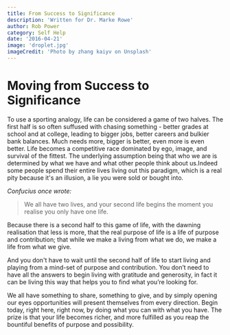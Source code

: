 ```yaml
---
title: From Success to Significance
description: 'Written for Dr. Marke Rowe'
author: Rob Power
category: Self Help
date: '2016-04-21'
image: 'droplet.jpg'
imageCredit: 'Photo by zhang kaiyv on Unsplash'
---
```

# Moving from Success to Significance 
To use a sporting analogy, life can be considered a game of two halves. The first half is so often suffused with chasing something - better grades at school and at college, leading to bigger jobs, better careers and bulkier bank balances. Much needs more, bigger is better, even more is even better. Life becomes a competitive race dominated by ego, image, and survival of the fittest. The underlying assumption being that who we are is determined by what we have and what other people think about us.Indeed some people spend their entire lives living out this paradigm, which is a real pity because it's an illusion, a lie you were sold or bought into.

*Confucius once wrote:* 

> We all have two lives, and your second life begins the moment you realise you only have one life. 

Because there is a second half to this game of life, with the dawning realisation that less is more, that the real purpose of life is a life of purpose and contribution; that while we make a living from what we do, we make a life from what we give.

And you don't have to wait until the second half of life to start living and playing from a mind-set of purpose and contribution. You don’t need to have all the answers to begin living with gratitude and generosity, in fact it can be living this way that helps you to find what you’re looking for.

We all have something to share, something to give, and by simply opening our eyes opportunities will present themselves from every direction. Begin today, right here, right now, by doing what you can with what you have. The prize is that your life becomes richer, and more fulfilled as you reap the bountiful benefits of purpose and possibility. 


